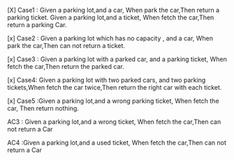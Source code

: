 

[X] Case1 : Given a parking lot,and a car, When park the car,Then return a parking ticket.
      Given a parking lot,and a ticket, When fetch the car,Then return a parking Car.
      
[x] Case2 :   Given a  parking lot which has no capacity , and a car, When park the car,Then can not return  a ticket.


[x] Case3 :  Given a parking lot with a parked car, and a parking ticket, When fetch the car,Then return the parked car.

[x] Case4: Given a parking lot with two parked cars, and two parking tickets,When fetch the car twice,Then return the right car with each ticket.


[x] Case5 :Given a parking lot,and a wrong parking ticket, When fetch the car, Then return nothing.


AC3 :  Given a parking lot,and a wrong ticket, When fetch the car,Then can not return a Car

AC4 :Given a parking lot,and a used ticket, When fetch the car,Then can not return a Car
 
